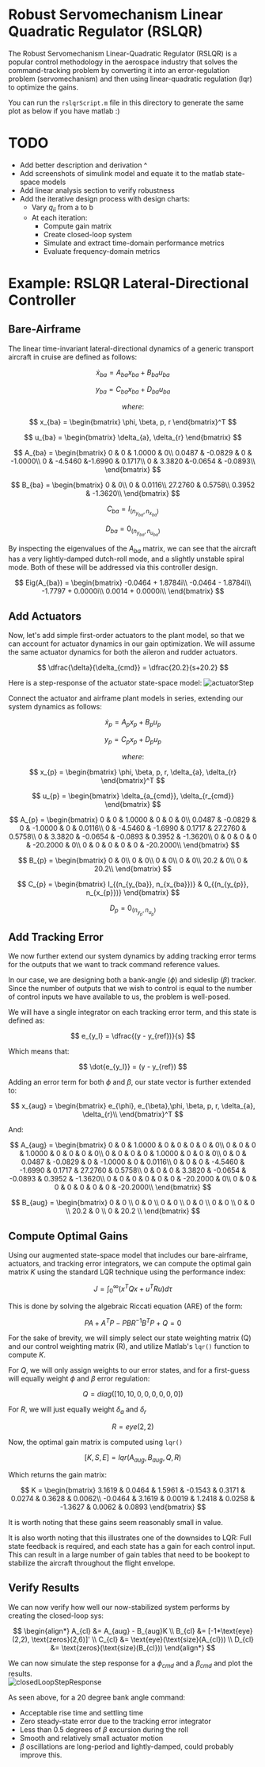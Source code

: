 # Robust Servomechanism Linear Quadratic Regulator (RSLQR)

The Robust Servomechanism Linear-Quadratic Regulator (RSLQR) is a popular control methodology in the aerospace industry that solves the command-tracking problem by converting it into an error-regulation problem (servomechanism) and then using linear-quadratic regulation (lqr) to optimize the gains.

You can run the `rslqrScript.m` file in this directory to generate the same plot as below if you have matlab :)

# TODO
- Add better description and derivation ^
- Add screenshots of simulink model and equate it to the matlab state-space models
- Add linear analysis section to verify robustness
- Add the iterative design process with design charts:
  - Vary $q_{ii}$ from a to b
  - At each iteration: 
    - Compute gain matrix
    - Create closed-loop system
    - Simulate and extract time-domain performance metrics
    - Evaluate frequency-domain metrics

# Example: RSLQR Lateral-Directional Controller

## Bare-Airframe
The linear time-invariant lateral-directional dynamics of a generic transport aircraft in cruise are defined as follows:

$$\dot x_{ba} = A_{ba}x_{ba} + B_{ba}u_{ba}$$ 

$$y_{ba} = C_{ba}x_{ba} + D_{ba}u_{ba}$$  

$$ where: $$

$$ x_{ba} = \begin{bmatrix}
\phi, \beta, p, r \end{bmatrix}^T $$

$$ u_{ba} = \begin{bmatrix}
\delta_{a}, \delta_{r} \end{bmatrix} $$

$$
A_{ba} = 
\begin{bmatrix}
0      &   0        & 1.0000 &       0\\
0.0487 &  -0.0829   &    0   &   -1.0000\\
0      &  -4.5460   &-1.6990 &  0.1717\\
0      &  3.3820    &-0.0654 & -0.0893\\
\end{bmatrix}
$$

$$
B_{ba} = 
\begin{bmatrix}
0       & 0\\
0       & 0.0116\\
27.2760 &  0.5758\\
0.3952  & -1.3620\\
\end{bmatrix}
$$

$$
C_{ba} = I_{(n_{y_{ba}}, n_{x_{ba}})}
$$

$$
D_{ba} = 0_{(n_{y_{ba}}, n_{u_{ba}})}
$$

By inspecting the eigenvalues of the $A_{ba}$ matrix, we can see that the aircraft has a very lightly-damped dutch-roll mode, and a slightly unstable spiral mode. Both of these will be addressed via this controller design.

$$
Eig(A_{ba}) = 
\begin{bmatrix}
  -0.0464 + 1.8784i\\
  -0.0464 - 1.8784i\\
  -1.7797 + 0.0000i\\
   0.0014 + 0.0000i\\
\end{bmatrix}
$$

## Add Actuators
Now, let's add simple first-order actuators to the plant model, so that we can account for actuator dynamics in our gain optimization. We will assume the same actuator dynamics for both the aileron and rudder actuators.

$$ 
\dfrac{\delta}{\delta_{cmd}} =  \dfrac{20.2}{s+20.2} 
$$

Here is a step-response of the actuator state-space model:
![actuatorStep](https://github.com/fgabbert/ControlsSandbox/assets/13810793/8e9b7f4a-a8b4-421e-b81b-36ed55eaa384)

Connect the actuator and airframe plant models in series, extending our system dynamics as follows:

$$
\dot x_{p} = A_{p}x_{p} + B_{p}u_{p}
$$ 

$$
y_{p} = C_{p}x_{p} + D_{p}u_{p}
$$  

$$ 
where: 
$$

$$ x_{p} = \begin{bmatrix}
\phi, \beta, p, r, \delta_{a}, \delta_{r} \end{bmatrix}^T $$

$$ u_{p} = \begin{bmatrix}
\delta_{a_{cmd}}, \delta_{r_{cmd}} \end{bmatrix} $$

$$
A_{p} = 
\begin{bmatrix}
         0 &       0  &  1.0000  &       0 &        0 &        0\\
    0.0487 & -0.0829  &       0  & -1.0000 &        0 &   0.0116\\
         0 & -4.5460  & -1.6990  &  0.1717 &  27.2760 &   0.5758\\
         0 &  3.3820  & -0.0654  & -0.0893 &   0.3952 &  -1.3620\\
         0 &       0  &       0  &       0 & -20.2000 &        0\\
         0 &       0  &       0  &       0 &        0 & -20.2000\\
\end{bmatrix}
$$

$$
B_{p} = 
\begin{bmatrix}
0     &   0\\
0     &   0\\
0     &   0\\
0     &   0\\
20.2  &   0\\
0     &   20.2\\
\end{bmatrix}
$$

$$
C_{p} = 
\begin{bmatrix}
I_{(n_{y_{ba}}, n_{x_{ba}})} & 0_{(n_{y_{p}}, n_{x_{p}})}
\end{bmatrix}
$$

$$
D_{p} = 0_{(n_{y_{p}}, n_{u_{p}})}
$$

## Add Tracking Error
We now further extend our system dynamics by adding tracking error terms for the outputs that we want to track command reference values.  

In our case, we are designing both a bank-angle ($\phi$) and sideslip ($\beta$) tracker.  
Since the number of outputs that we wish to control is equal to the number of control inputs we have available to us, the problem is well-posed.  

We will have a single integrator on each tracking error term, and this state is defined as:  

$$
e_{y_I} = \dfrac{(y - y_{ref})}{s}
$$

Which means that:  

$$
\dot{e_{y_I}} = (y - y_{ref})
$$

Adding an error term for both $\phi$ and $\beta$, our state vector is further extended to:

$$ 
x_{aug} = 
\begin{bmatrix}
e_{\phi}, e_{\beta},\phi, \beta, p, r, \delta_{a}, \delta_{r}\\
\end{bmatrix}^T 
$$

And:

$$
A_{aug} = 
\begin{bmatrix}
0 & 0  &  1.0000  &        0  &        0  &        0 &         0 &        0\\
0 & 0  &       0  &   1.0000  &        0  &        0 &         0 &        0\\
0 & 0  &       0  &        0  &   1.0000  &        0 &         0 &        0\\
0 & 0  &  0.0487  &  -0.0829  &        0  &  -1.0000 &         0 &   0.0116\\
0 & 0  &       0  &  -4.5460  &  -1.6990  &   0.1717 &   27.2760 &   0.5758\\
0 & 0  &       0  &   3.3820  &  -0.0654  &  -0.0893 &    0.3952 &  -1.3620\\
0 & 0  &       0  &        0  &        0  &        0 &  -20.2000 &        0\\
0 & 0  &       0  &        0  &        0  &        0 &         0 & -20.2000\\
\end{bmatrix}
$$

$$
B_{aug} = 
\begin{bmatrix}
0 & 0 \\
0 & 0 \\
0 & 0 \\
0 & 0 \\
0 & 0 \\
0 & 0 \\
20.2 & 0 \\
0 & 20.2 \\
\end{bmatrix}
$$

## Compute Optimal Gains
Using our augmented state-space model that includes our bare-airframe, actuators, and tracking error integrators, we can compute the optimal gain matrix $K$ using the standard LQR technique using the performance index:

$$ 
J = \int_0^\infty (x^TQx + u^TRu)d\tau
$$

This is done by solving the algebraic Riccati equation (ARE) of the form:

$$ 
PA + A^TP - PBR^{-1}B^TP + Q = 0
$$

For the sake of brevity, we will simply select our state weighting matrix (Q) and our control weighting matrix (R), and utilize Matlab's `lqr()` function to compute $K$.

For $Q$, we will only assign weights to our error states, and for a first-guess will equally weight $\phi$ and $\beta$ error regulation:

$$ 
Q = diag([10, 10, 0, 0, 0, 0, 0, 0]) 
$$

For $R$, we will just equally weight $\delta_{a}$ and $\delta_{r}$

$$ 
R = eye(2,2) 
$$

Now, the optimal gain matrix is computed using `lqr()`

$$ 
[K,S,E] = lqr(A_{aug}, B_{aug}, Q, R)
$$

Which returns the gain matrix:

$$
K = 
\begin{bmatrix}
    3.1619  &  0.0464  &   1.5961 &   -0.1543  &   0.3171  &   0.0274 &    0.3628  &   0.0062\\
   -0.0464  &   3.1619  &   0.0019 &    1.2418 &    0.0258 &   -1.3627  &   0.0062  &   0.0893
\end{bmatrix}
$$ 

It is worth noting that these gains seem reasonably small in value.  

It is also worth noting that this illustrates one of the downsides to LQR: Full state feedback is required, and each state has a gain for each control input. This can result in a large number of gain tables that need to be bookept to stabilize the aircraft throughout the flight envelope.

## Verify Results
We can now verify how well our now-stabilized system performs by creating the closed-loop sys:

$$
\begin{align*}
A_{cl} &= A_{aug} - B_{aug}K \\
B_{cl} &= [-1*\text{eye}(2,2), \text{zeros}(2,6)]' \\
C_{cl} &= \text{eye}(\text{size}(A_{cl})) \\
D_{cl} &= \text{zeros}(\text{size}(B_{cl}))
\end{align*}
$$


We can now simulate the step response for a $\phi_{cmd}$ and a $\beta_{cmd}$ and plot the results.  
![closedLoopStepResponse](https://github.com/fgabbert/ControlsSandbox/assets/13810793/d3c23b96-6ab2-4f6f-9dac-376d4c64f49c)

As seen above, for a 20 degree bank angle command:
- Acceptable rise time and settling time
- Zero steady-state error due to the tracking error integrator
- Less than 0.5 degrees of $\beta$ excursion during the roll
- Smooth and relatively small actuator motion
- $\beta$ oscillations are long-period and lightly-damped, could probably improve this.
